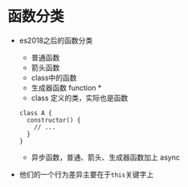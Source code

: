 # 函数分类
- es2018之后的函数分类
  - 普通函数
  - 箭头函数
  - class中的函数
  - 生成器函数 function *
  - class 定义的类，实际也是函数
  ```JS
  class A {
    constructor() {
      // ...
    }
  }
  ```
  - 异步函数，普通、箭头、生成器函数加上 async 

- 他们的一个行为差异主要在于`this`关键字上
